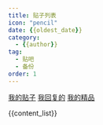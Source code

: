 ```yaml
---
title: 贴子列表
icon: "pencil"
date: {{oldest_date}}
category:
  - {{author}}
tag:
  - 贴吧
  - 备份
order: 1
---
```

[我的贴子](https://tieba.baidu.com/i/i/my_tie)
[我回复的](https://tieba.baidu.com/i/i/my_reply)
[我的精品](https://tieba.baidu.com/i/i/feature)

{{content_list}}

